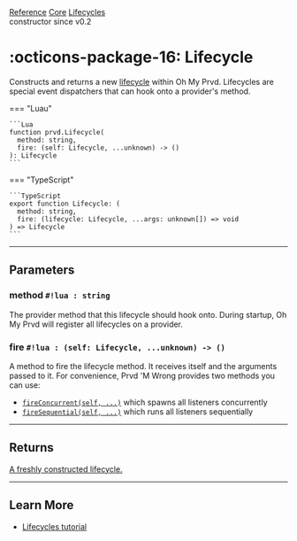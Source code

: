 <div class="pmwdoc-reference-breadcrumbs">
<a href="../../../">Reference</a>
<a href="../../">Core</a>
<a href="../">Lifecycles</a>
</div>
<div class="pmwdoc-reference-tags">
<span class="pmwdoc-reference-highlight">constructor</span>
<span class="pmwdoc-reference-since">since v0.2</span>
</div>

# :octicons-package-16: Lifecycle

Constructs and returns a new [lifecycle](../types/lifecycle.md) within Oh My
Prvd. Lifecycles are special event dispatchers that can hook onto a provider's
method.

=== "Luau"

    ```Lua
    function prvd.Lifecycle(
      method: string,
      fire: (self: Lifecycle, ...unknown) -> ()
    ): Lifecycle
    ```

=== "TypeScript"

    ```TypeScript
    export function Lifecycle: (
      method: string,
      fire: (lifecycle: Lifecycle, ...args: unknown[]) => void
    ) => Lifecycle
    ```

---

## Parameters

### method `#!lua : string`

The provider method that this lifecycle should hook onto. During startup, Oh My
Prvd will register all lifecycles on a provider.

### fire `#!lua : (self: Lifecycle, ...unknown) -> ()`

A method to fire the lifecycle method. It receives itself and the arguments
passed to it. For convenience, Prvd 'M Wrong provides two methods you can use:

- [`fireConcurrent(self, ...)`](fire-concurrent.md) which spawns all listeners
  concurrently
- [`fireSequential(self, ...)`](fire-sequential.md) which runs all listeners
  sequentially

---

## Returns

[A freshly constructed lifecycle.](../types/lifecycle.md)

---

## Learn More

- [Lifecycles tutorial](../../../tutorials/fundamentals/lifecycles.md)
